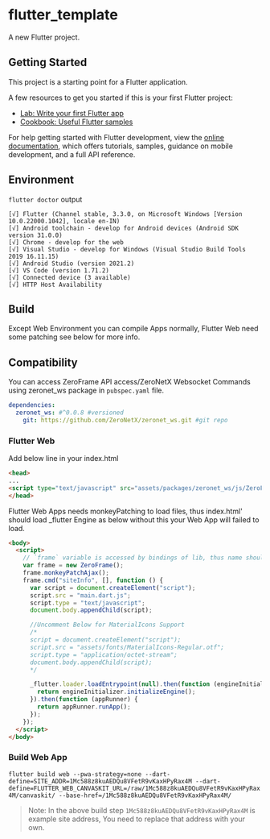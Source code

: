 # flutter_template

A new Flutter project.

## Getting Started

This project is a starting point for a Flutter application.

A few resources to get you started if this is your first Flutter project:

- [Lab: Write your first Flutter app](https://docs.flutter.dev/get-started/codelab)
- [Cookbook: Useful Flutter samples](https://docs.flutter.dev/cookbook)

For help getting started with Flutter development, view the
[online documentation](https://docs.flutter.dev/), which offers tutorials,
samples, guidance on mobile development, and a full API reference.

## Environment

`flutter doctor`  output
```
[√] Flutter (Channel stable, 3.3.0, on Microsoft Windows [Version 10.0.22000.1042], locale en-IN)
[√] Android toolchain - develop for Android devices (Android SDK version 31.0.0)
[√] Chrome - develop for the web
[√] Visual Studio - develop for Windows (Visual Studio Build Tools 2019 16.11.15)
[√] Android Studio (version 2021.2)
[√] VS Code (version 1.71.2)
[√] Connected device (3 available)
[√] HTTP Host Availability
```

## Build

Except Web Environment you can compile Apps normally, Flutter Web need some patching see below for more info.

## Compatibility

You can access ZeroFrame API access/ZeroNetX Websocket Commands using zeronet_ws package in `pubspec.yaml` file.
```yaml
dependencies:
  zeronet_ws: #^0.0.8 #versioned
    git: https://github.com/ZeroNetX/zeronet_ws.git #git repo
```

### Flutter Web

Add below line in your index.html

```html
<head>
...
<script type="text/javascript" src="assets/packages/zeronet_ws/js/ZeroFrame.js"></script>
</head>
```

Flutter Web Apps needs monkeyPatching to load files, thus index.html' should load _flutter Engine as below without this your Web App will failed to load.
```html
<body>
  <script>
    // `frame` variable is accessed by bindings of lib, thus name should not be changed.
    var frame = new ZeroFrame();
    frame.monkeyPatchAjax();
    frame.cmd("siteInfo", [], function () {
      var script = document.createElement("script");
      script.src = "main.dart.js";
      script.type = "text/javascript";
      document.body.appendChild(script);

      //Uncomment Below for MaterialIcons Support
      /*
      script = document.createElement("script");
      script.src = "assets/fonts/MaterialIcons-Regular.otf";
      script.type = "application/octet-stream";
      document.body.appendChild(script);
      */

      _flutter.loader.loadEntrypoint(null).then(function (engineInitializer) {
        return engineInitializer.initializeEngine();
      }).then(function (appRunner) {
        return appRunner.runApp();
      });
    });
  </script>
</body>
```

### Build Web App


```flutter build web --pwa-strategy=none --dart-define=SITE_ADDR=1Mc588z8kuAEDQu8VFetR9vKaxHPyRax4M --dart-define=FLUTTER_WEB_CANVASKIT_URL=/raw/1Mc588z8kuAEDQu8VFetR9vKaxHPyRax4M/canvaskit/ --base-href=/1Mc588z8kuAEDQu8VFetR9vKaxHPyRax4M/```

> Note: In the above build step `1Mc588z8kuAEDQu8VFetR9vKaxHPyRax4M` is example site address, You need to replace that address with your own.

